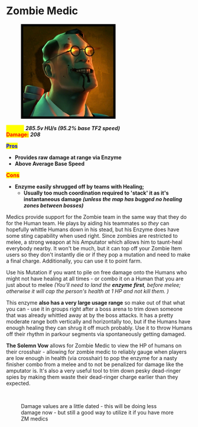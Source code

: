 # Zombie Medic

<div align="left"><figure><img src="../../.gitbook/assets/Icon_medic_zombie.jpg" alt=""><figcaption></figcaption></figure></div>

<mark style="color:yellow;">**Speed:**</mark> _**285.5v HU/s (95.2% base TF2 speed)**_\
<mark style="color:red;">**Damage:**</mark> _**208**_

<mark style="color:blue;">**Pros**</mark>

* **Provides raw damage at range via Enzyme**
* **Above Average Base Speed**

<mark style="color:red;">**Cons**</mark>

* **Enzyme easily shrugged off by teams with Healing;**
  * &#x20;**Usually too much coordination required to 'stack' it as it's instantaneous damage&#x20;**_**(unless the map has bugged no healing zones between bosses)**_

Medics provide support for the Zombie team in the same way that they do for the Human team. He plays by aiding his teammates so _they_ can hopefully whittle Humans down in his stead, but his Enzyme does have some sting capability when used right. Since zombies are restricted to melee, a strong weapon at his Amputator which allows him to taunt-heal everybody nearby. It won't be much, but it can top off your Zombie Item users so they don't instantly die or if they pop a mutation and need to make a final charge. Additionally, you can use it to point farm.

Use his Mutation if you want to pile on free damage onto the Humans who might not have healing at all times - or combo it on a Human that you are just about to melee _(You'll need to land the **enzyme**_ _**first**, before melee;_ _otherwise it will cap the person's health at 1 HP and not kill them. )_

This enzyme **also has a very large usage range** so make out of that what you can - use it in groups right after a boss arena to trim down someone that was already whittled away at by the boss attacks. It has a pretty moderate range both vertically and horizontally too, but if the Humans have enough healing they can shrug it off much probably. Use it to throw Humans off their rhythm in parkour segments via spontaneously getting damaged.

**The Solemn Vow** allows for Zombie Medic to view the HP of humans on their crosshair - allowing for zombie medic to reliably gauge when players are low enough in health (via crosshair) to pop the enzyme for a nasty finisher combo from a melee and to not be penalized for damage like the amputator is. It's also a very useful tool to trim down pesky dead-ringer spies by making them waste their dead-ringer charge earlier than they expected.

<figure><img src="../../.gitbook/assets/New Medic Enzyme.gif" alt=""><figcaption><p>Damage values are a little dated - this will be doing less damage now - but still a good way to utilize it if you have more ZM medics</p></figcaption></figure>

